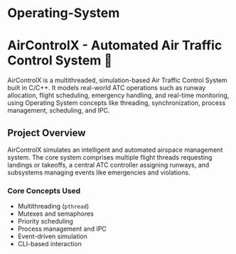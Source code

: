# Operating-System
# AirControlX - Automated Air Traffic Control System 🛫

AirControlX is a multithreaded, simulation-based Air Traffic Control System built in C/C++. It models real-world ATC operations such as runway allocation, flight scheduling, emergency handling, and real-time monitoring, using Operating System concepts like threading, synchronization, process management, scheduling, and IPC.

##  Project Overview
AirControlX simulates an intelligent and automated airspace management system. The core system comprises multiple flight threads requesting landings or takeoffs, a central ATC controller assigning runways, and subsystems managing events like emergencies and violations.

### Core Concepts Used
- Multithreading (`pthread`)
- Mutexes and semaphores
- Priority scheduling
- Process management and IPC
- Event-driven simulation
- CLI-based interaction
